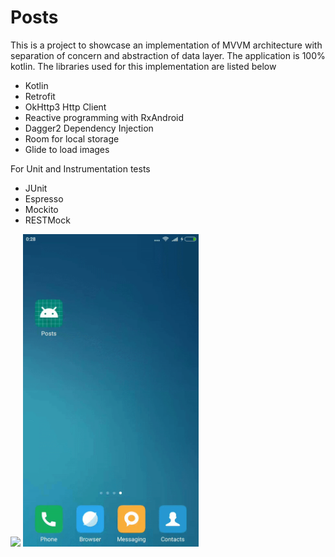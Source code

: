 # Posts

This is a project to showcase an implementation of MVVM architecture with separation of concern and abstraction of data layer. The application is 100% kotlin.
The libraries used for this implementation are listed below

- Kotlin
- Retrofit
- OkHttp3 Http Client
- Reactive programming with RxAndroid
- Dagger2 Dependency Injection
- Room for local storage
- Glide to load images

For Unit and Instrumentation tests

- JUnit
- Espresso
- Mockito
- RESTMock

<p float="left">
<img height="500" src="https://github.com/vinitagrawal/Posts/blob/master/post_flow.gif">
<img height="500" src="https://github.com/vinitagrawal/Posts/blob/master/network_error.gif">
</p>